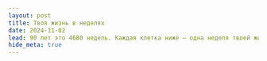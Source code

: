 ```yaml
---
layout: post
title: Твоя жизнь в неделях
date: 2024-11-02
lead: 90 лет это 4680 недель. Каждая клетка ниже — одна неделя твоей жизни. Визуализация вдохновлена [статьей](https://waitbutwhy.com/2014/05/life-weeks.html) Тима Урбана
hide_meta: true
---
```


<html>
    <style>


        :root {
            --bg: #0a0a0a;
            --fg: #fafafa;
            --gray-1: #1a1a1a;
            --gray-2: #2a2a2a;
            --gray-3: #3a3a3a;
            --gray-4: #8a8a8a;
            --accent: #fafafa;
        }

        /* Landing Screen */
        .landing {
            min-height: 50vh;
            display: flex;
            flex-direction: column;
            justify-content: center;
            align-items: center;
            padding: 40px 24px;
        }

        .landing-content {
            max-width: 520px;
            width: 100%;
        }


        .date-picker-wrapper {
            position: relative;
        }

        .date-label {
            font-size: 13px;
            text-transform: uppercase;
            letter-spacing: 0.12em;
            color: var(--gray-4);
            font-weight: 500;
            margin-bottom: 32px;
            text-align: center;
        }

        .date-selects {
            display: grid;
            grid-template-columns: 1fr 2fr 1.2fr;
            gap: 16px;
            margin-bottom: 60px;
        }

        .select-wrapper {
            position: relative;
        }

        .select-label {
            font-size: 11px;
            text-transform: uppercase;
            letter-spacing: 0.1em;
            color: var(--gray-4);
            font-weight: 500;
            margin-bottom: 12px;
            display: block;
        }

        select {
            appearance: none;
            -webkit-appearance: none;
            -moz-appearance: none;
            font-family: 'Inter', sans-serif;
            font-size: clamp(1.2rem, 3vw, 1.6rem);
            font-weight: 500;
            letter-spacing: -0.01em;
            padding: 16px 0;
            background: transparent;
            border: none;
            border-bottom: 2px solid var(--gray-2);
            color: var(--fg);
            outline: none;
            transition: border-color 0.2s ease;
            width: 100%;
            cursor: pointer;
        }

        select:focus {
            border-bottom-color: var(--fg);
        }

        select option {
            background: var(--bg);
            color: var(--fg);
            font-size: 16px;
            padding: 12px;
        }

        .select-wrapper::after {
            content: '';
            position: absolute;
            right: 0;
            bottom: 20px;
            width: 0;
            height: 0;
            border-left: 5px solid transparent;
            border-right: 5px solid transparent;
            border-top: 5px solid var(--gray-4);
            pointer-events: none;
            transition: transform 0.2s ease;
        }

        select:focus + .select-wrapper::after {
            transform: rotate(180deg);
        }

        .landing button {
            font-family: sans-serif;
            font-size: 16px;
            font-weight: 500;
            letter-spacing: 0.02em;
            padding: 20px 0;
            background: var(--fg);
            color: var(--bg);
            border: none;
            cursor: pointer;
            transition: all 0.2s ease;
            width: 100%;
            opacity: 0;
            pointer-events: none;
            transition: opacity 0.3s ease;
        }

        .landing button.visible {
            opacity: 1;
            pointer-events: all;
        }

        .landing button:hover {
            opacity: 0.9;
        }

        .landing button:active {
            transform: scale(0.98);
        }

 

        /* Grid Section */
        .grid-section {
            display: none;
            margin-bottom: 80px;
            padding-bottom: 80px;
            border-bottom: 1px solid var(--gray-2);
        }

        .grid-section.visible {
            display: block;
        }

        .grid-header {
            display: flex;
            justify-content: space-between;
            align-items: baseline;
            margin-bottom: 40px;
            flex-wrap: wrap;
            gap: 16px;
        }

        .grid-title {
            font-family: sans-serif;
            font-size: 20px;
            margin-top: 0 !important;
            font-weight: 500;
            letter-spacing: -0.01em;
        }

        .grid-meta {
            font-size: 13px;
            color: var(--gray-4);
            text-transform: uppercase;
            letter-spacing: 0.08em;
        }

        .grid {
            display: grid;
            grid-template-columns: repeat(52, 1fr);
            gap: 2px;
            margin-bottom: 40px;
        }

        .cell {
            aspect-ratio: 1;
            background: var(--gray-1);
            transition: background 0.15s ease;
        }

        .cell:hover {
            background: var(--gray-2);
        }

        .cell.lived {
            background: var(--fg);
        }

        .cell.lived:hover {
            background: var(--gray-4);
        }

        .legend {
            display: flex;
            gap: 32px;
            font-size: 13px;
            color: var(--gray-4);
        }

        .legend-item {
            display: flex;
            align-items: center;
            gap: 10px;
        }

        .legend-box {
            width: 14px;
            height: 14px;
        }

        .legend-box.lived {
            background: var(--fg);
        }

        .legend-box.future {
            background: var(--gray-1);
        }

        /* Stats Section */
        .stats {
            display: none;
            grid-template-columns: repeat(auto-fit, minmax(140px, 1fr));
            gap: 32px;
            margin-bottom: 80px;
        }

        .stats.visible {
            display: grid;
        }

        .stat {
            display: flex;
            flex-direction: column;
            gap: 8px;
        }

        .stat-value {
            font-family: 'Inter', sans-serif;
            font-size: 36px;
            font-weight: 600;
            letter-spacing: -0.02em;
            line-height: 1;
        }

        .stat-label {
            font-size: 13px;
            color: var(--gray-4);
            text-transform: uppercase;
            letter-spacing: 0.08em;
            font-weight: 400;
        }

        /* Actions */
        .actions {
            text-align: center;
            padding-top: 40px;
            border-top: 1px solid var(--gray-2);
            display: none;
        }

        .actions.visible {
            display: block;
        }

        .reset {
            font-family: 'Inter', sans-serif;
            font-size: 14px;
            color: var(--gray-4);
            text-decoration: none;
            letter-spacing: 0.02em;
            transition: color 0.2s ease;
        }

        .reset:hover {
            color: var(--fg);
        }

        .main-content {
            display: none;
        }

        .main-content.visible {
            display: block;
        }

        @media (max-width: 768px) {

            .landing h1 {
                margin-bottom: 60px;
            }

            .date-selects {
                gap: 12px;
                margin-bottom: 40px;
            }

            select {
                font-size: 1.2rem;
                padding: 12px 0;
            }

            .select-wrapper::after {
                bottom: 16px;
            }

            header {
                margin-bottom: 60px;
                padding-bottom: 32px;
            }

            h1 {
                margin-bottom: 20px;
            }

            .grid-section {
                margin-bottom: 60px;
                padding-bottom: 60px;
            }

            .stats {
                margin-bottom: 60px;
            }

            .grid {
                gap: 1px;
            }

            .legend {
                flex-direction: column;
                gap: 16px;
            }
        }

        @media (max-width: 480px) {
            .grid {
                gap: 1px;
            }

            .date-selects {
                grid-template-columns: 80px 1fr 100px;
                gap: 10px;
            }

            select {
                font-size: 1rem;
            }
        }
    </style>

    <!-- Landing Screen -->
    <div class="landing" id="landing">
        <div class="landing-content">            
            <div class="date-picker-wrapper">
                <div class="date-label">Дата рождения</div>
                
                <div class="date-selects">
                    <div class="select-wrapper">
                        <label class="select-label">День</label>
                        <select id="daySelect">
                            <option value="" disabled selected>––</option>
                        </select>
                    </div>
                    
                    <div class="select-wrapper">
                        <label class="select-label">Месяц</label>
                        <select id="monthSelect">
                            <option value="" disabled selected>––––––</option>
                            <option value="1">Январь</option>
                            <option value="2">Февраль</option>
                            <option value="3">Март</option>
                            <option value="4">Апрель</option>
                            <option value="5">Май</option>
                            <option value="6">Июнь</option>
                            <option value="7">Июль</option>
                            <option value="8">Август</option>
                            <option value="9">Сентябрь</option>
                            <option value="10">Октябрь</option>
                            <option value="11">Ноябрь</option>
                            <option value="12">Декабрь</option>
                        </select>
                    </div>
                    
                    <div class="select-wrapper">
                        <label class="select-label">Год</label>
                        <select id="yearSelect">
                            <option value="" disabled selected>––––</option>
                        </select>
                    </div>
                </div>
            </div>

            <button id="submitButton">Продолжить</button>
        </div>
    </div>

    <!-- Main Content -->
    <div class="main-content" id="mainContent">
        <section class="grid-section" id="gridSection">
            <div class="grid-header">
                <h2 class="grid-title">Календарь жизни</h2>
                <span class="grid-meta">52 недели × 90 лет</span>
            </div>
            
            <div class="grid" id="grid"></div>
            
            <div class="legend">
                <div class="legend-item">
                    <div class="legend-box lived"></div>
                    <span>Прожитые недели</span>
                </div>
                <div class="legend-item">
                    <div class="legend-box future"></div>
                    <span>Будущие недели</span>
                </div>
            </div>
        </section>

        <section class="stats" id="stats"></section>

        <div class="actions" id="actions">
            <a href="#" class="reset" id="reset">Сбросить данные</a>
        </div>
    </div>

    <script>
        const landing = document.getElementById('landing');
        const mainContent = document.getElementById('mainContent');
        const daySelect = document.getElementById('daySelect');
        const monthSelect = document.getElementById('monthSelect');
        const yearSelect = document.getElementById('yearSelect');
        const submitButton = document.getElementById('submitButton');
        const header = document.getElementById('header');
        const statsSection = document.getElementById('stats');
        const gridSection = document.getElementById('gridSection');
        const grid = document.getElementById('grid');
        const resetLink = document.getElementById('reset');
        const actions = document.getElementById('actions');

        // Populate days (1-31)
        for (let i = 1; i <= 31; i++) {
            const option = document.createElement('option');
            option.value = i;
            option.textContent = i;
            daySelect.appendChild(option);
        }

        // Populate years (1920 - current year)
        const currentYear = new Date().getFullYear();
        for (let i = currentYear; i >= 1920; i--) {
            const option = document.createElement('option');
            option.value = i;
            option.textContent = i;
            yearSelect.appendChild(option);
        }

        // Check if all selects have values
        function checkFormComplete() {
            if (daySelect.value && monthSelect.value && yearSelect.value) {
                submitButton.classList.add('visible');
            } else {
                submitButton.classList.remove('visible');
            }
        }

        daySelect.addEventListener('change', checkFormComplete);
        monthSelect.addEventListener('change', checkFormComplete);
        yearSelect.addEventListener('change', checkFormComplete);

        function getDateString() {
            const day = daySelect.value.padStart(2, '0');
            const month = monthSelect.value.padStart(2, '0');
            const year = yearSelect.value;
            return `${year}-${month}-${day}`;
        }

        function calculateWeeksLived(dob) {
            const now = new Date();
            const birthDate = new Date(dob);
            const diffMs = now - birthDate;
            return Math.floor(diffMs / (1000 * 60 * 60 * 24 * 7));
        }

        function calculateAge(dob) {
            const now = new Date();
            const birthDate = new Date(dob);
            let age = now.getFullYear() - birthDate.getFullYear();
            const monthDiff = now.getMonth() - birthDate.getMonth();
            
            if (monthDiff < 0 || (monthDiff === 0 && now.getDate() < birthDate.getDate())) {
                age--;
            }
            return age;
        }

        function renderGrid(weeksLived) {
            const totalWeeks = 52 * 90;
            grid.innerHTML = '';
            
            for (let i = 0; i < totalWeeks; i++) {
                const cell = document.createElement('div');
                cell.className = 'cell';
                if (i < weeksLived) {
                    cell.classList.add('lived');
                }
                grid.appendChild(cell);
            }
        }

        function renderStats(dob) {
            const weeksLived = calculateWeeksLived(dob);
            const totalWeeks = 52 * 90;
            const age = calculateAge(dob);
            const percentLived = ((weeksLived / totalWeeks) * 100).toFixed(1);

            statsSection.innerHTML = `
                <div class="stat">
                    <div class="stat-value">${age}</div>
                    <div class="stat-label">Лет прожито</div>
                </div>
                <div class="stat">
                    <div class="stat-value">${weeksLived.toLocaleString('ru-RU')}</div>
                    <div class="stat-label">Недель прошло</div>
                </div>
                <div class="stat">
                    <div class="stat-value">${(totalWeeks - weeksLived).toLocaleString('ru-RU')}</div>
                    <div class="stat-label">Недель осталось</div>
                </div>
                <div class="stat">
                    <div class="stat-value">${percentLived}%</div>
                    <div class="stat-label">Пути пройдено</div>
                </div>
            `;
        }

        function showVisualization(dob) {
            const weeksLived = calculateWeeksLived(dob);
            
            renderGrid(weeksLived);
            renderStats(dob);
            
            landing.style.display = 'none';
            mainContent.classList.add('visible');
            gridSection.classList.add('visible');
            statsSection.classList.add('visible');
            actions.classList.add('visible');
        }

        function hideVisualization() {
            landing.style.display = 'flex';
            mainContent.classList.remove('visible');
            gridSection.classList.remove('visible');
            statsSection.classList.remove('visible');
            actions.classList.remove('visible');
            
            daySelect.value = '';
            monthSelect.value = '';
            yearSelect.value = '';
            submitButton.classList.remove('visible');
        }

        function init() {
            const storedDob = localStorage.getItem('dob');
            if (storedDob) {
                showVisualization(storedDob);
            }
        }

        submitButton.addEventListener('click', () => {
            const dob = getDateString();
            if (daySelect.value && monthSelect.value && yearSelect.value) {
                localStorage.setItem('dob', dob);
                showVisualization(dob);
            }
        });

        resetLink.addEventListener('click', (e) => {
            e.preventDefault();
            localStorage.removeItem('dob');
            hideVisualization();
        });

        init();
    </script>
</html>